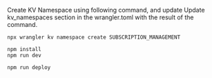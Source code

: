 Create KV Namespace using following command, and update Update kv_namespaces section in the wrangler.toml with the result of the command. 

```
npx wrangler kv namespace create SUBSCRIPTION_MANAGEMENT
```



```
npm install
npm run dev
```

```
npm run deploy
```
